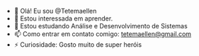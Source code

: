 - 👋 Olá! Eu sou @Tetemaellen
- 👀 Estou interessada em aprender.
- 🌱 Estou estudando Análise e Desenvolvimento de Sistemas
- 📫 Como entrar em contato comigo: tetemaellen@gmail.com
- ⚡ Curiosidade: Gosto muito de super heróis


